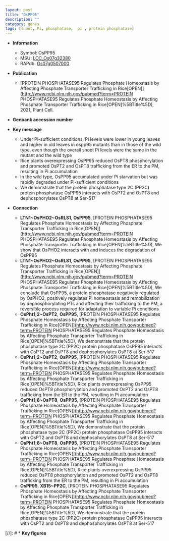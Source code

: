 ```yaml
---
layout: post
title: "OsPP95"
description: ""
category: genes
tags: [shoot, Pi, phosphatase,  pi , protein phosphatase]
---
```


* **Information**  
    + Symbol: OsPP95  
    + MSU: [LOC_Os07g32380](http://rice.uga.edu/cgi-bin/ORF_infopage.cgi?orf=LOC_Os07g32380)  
    + RAPdb: [Os07g0507000](http://rapdb.dna.affrc.go.jp/viewer/gbrowse_details/irgsp1?name=Os07g0507000)  

* **Publication**  
    + [PROTEIN PHOSPHATASE95 Regulates Phosphate Homeostasis by Affecting Phosphate Transporter Trafficking in Rice[OPEN]](http://www.ncbi.nlm.nih.gov/pubmed?term=PROTEIN PHOSPHATASE95 Regulates Phosphate Homeostasis by Affecting Phosphate Transporter Trafficking in Rice[OPEN]%5BTitle%5D), 2021, Plant Cell.

* **Genbank accession number**  

* **Key message**  
    + Under Pi-sufficient conditions, Pi levels were lower in young leaves and higher in old leaves in ospp95 mutants than in those of the wild type, even though the overall shoot Pi levels were the same in the mutant and the wild type
    + Rice plants overexpressing OsPP95 reduced OsPT8 phosphorylation and promoted OsPT2 and OsPT8 trafficking from the ER to the PM, resulting in Pi accumulation
    + In the wild type, OsPP95 accumulated under Pi starvation but was rapidly degraded under Pi-sufficient conditions
    + We demonstrate that the protein phosphatase type 2C (PP2C) protein phosphatase OsPP95 interacts with OsPT2 and OsPT8 and dephosphorylates OsPT8 at Ser-517

* **Connection**  
    + __LTN1~OsPHO2~OsRLS1__, __OsPP95__, [PROTEIN PHOSPHATASE95 Regulates Phosphate Homeostasis by Affecting Phosphate Transporter Trafficking in Rice[OPEN]](http://www.ncbi.nlm.nih.gov/pubmed?term=PROTEIN PHOSPHATASE95 Regulates Phosphate Homeostasis by Affecting Phosphate Transporter Trafficking in Rice[OPEN]%5BTitle%5D),  We show that OsPHO2 interacts with and induces the degradation of OsPP95
    + __LTN1~OsPHO2~OsRLS1__, __OsPP95__, [PROTEIN PHOSPHATASE95 Regulates Phosphate Homeostasis by Affecting Phosphate Transporter Trafficking in Rice[OPEN]](http://www.ncbi.nlm.nih.gov/pubmed?term=PROTEIN PHOSPHATASE95 Regulates Phosphate Homeostasis by Affecting Phosphate Transporter Trafficking in Rice[OPEN]%5BTitle%5D),  We conclude that OsPP95, a protein phosphatase negatively regulated by OsPHO2, positively regulates Pi homeostasis and remobilization by dephosphorylating PTs and affecting their trafficking to the PM, a reversible process required for adaptation to variable Pi conditions
    + __OsPht1;2~OsPT2__, __OsPP95__, [PROTEIN PHOSPHATASE95 Regulates Phosphate Homeostasis by Affecting Phosphate Transporter Trafficking in Rice[OPEN]](http://www.ncbi.nlm.nih.gov/pubmed?term=PROTEIN PHOSPHATASE95 Regulates Phosphate Homeostasis by Affecting Phosphate Transporter Trafficking in Rice[OPEN]%5BTitle%5D),  We demonstrate that the protein phosphatase type 2C (PP2C) protein phosphatase OsPP95 interacts with OsPT2 and OsPT8 and dephosphorylates OsPT8 at Ser-517
    + __OsPht1;2~OsPT2__, __OsPP95__, [PROTEIN PHOSPHATASE95 Regulates Phosphate Homeostasis by Affecting Phosphate Transporter Trafficking in Rice[OPEN]](http://www.ncbi.nlm.nih.gov/pubmed?term=PROTEIN PHOSPHATASE95 Regulates Phosphate Homeostasis by Affecting Phosphate Transporter Trafficking in Rice[OPEN]%5BTitle%5D),  Rice plants overexpressing OsPP95 reduced OsPT8 phosphorylation and promoted OsPT2 and OsPT8 trafficking from the ER to the PM, resulting in Pi accumulation
    + __OsPht1;8~OsPT8__, __OsPP95__, [PROTEIN PHOSPHATASE95 Regulates Phosphate Homeostasis by Affecting Phosphate Transporter Trafficking in Rice[OPEN]](http://www.ncbi.nlm.nih.gov/pubmed?term=PROTEIN PHOSPHATASE95 Regulates Phosphate Homeostasis by Affecting Phosphate Transporter Trafficking in Rice[OPEN]%5BTitle%5D),  We demonstrate that the protein phosphatase type 2C (PP2C) protein phosphatase OsPP95 interacts with OsPT2 and OsPT8 and dephosphorylates OsPT8 at Ser-517
    + __OsPht1;8~OsPT8__, __OsPP95__, [PROTEIN PHOSPHATASE95 Regulates Phosphate Homeostasis by Affecting Phosphate Transporter Trafficking in Rice[OPEN]](http://www.ncbi.nlm.nih.gov/pubmed?term=PROTEIN PHOSPHATASE95 Regulates Phosphate Homeostasis by Affecting Phosphate Transporter Trafficking in Rice[OPEN]%5BTitle%5D),  Rice plants overexpressing OsPP95 reduced OsPT8 phosphorylation and promoted OsPT2 and OsPT8 trafficking from the ER to the PM, resulting in Pi accumulation
    + __OsPP95__, __XB15~PP2C__, [PROTEIN PHOSPHATASE95 Regulates Phosphate Homeostasis by Affecting Phosphate Transporter Trafficking in Rice[OPEN]](http://www.ncbi.nlm.nih.gov/pubmed?term=PROTEIN PHOSPHATASE95 Regulates Phosphate Homeostasis by Affecting Phosphate Transporter Trafficking in Rice[OPEN]%5BTitle%5D),  We demonstrate that the protein phosphatase type 2C (PP2C) protein phosphatase OsPP95 interacts with OsPT2 and OsPT8 and dephosphorylates OsPT8 at Ser-517

[//]: # * **Key figures**  


